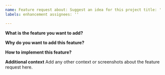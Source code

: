 ```yaml
---
name: Feature request about: Suggest an idea for this project title: ''
labels: enhancement assignees: ''

---
```


**What is the feature you want to add?**

**Why do you want to add this feature?**

**How to implement this feature?**

**Additional context**
Add any other context or screenshots about the feature request here.
